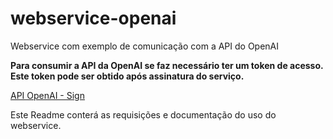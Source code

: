 # webservice-openai
Webservice com exemplo de comunicação com a API do OpenAI

**Para consumir a API da OpenAI se faz necessário ter um token de acesso. Este token pode ser obtido após assinatura do serviço.**

[API OpenAI - Sign](https://platform.openai.com/docs/overview)


Este Readme conterá as requisições e documentação do uso do webservice.